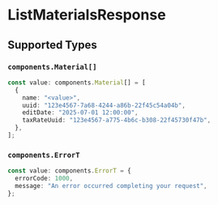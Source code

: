 # ListMaterialsResponse


## Supported Types

### `components.Material[]`

```typescript
const value: components.Material[] = [
  {
    name: "<value>",
    uuid: "123e4567-7a68-4244-a86b-22f45c54a04b",
    editDate: "2025-07-01 12:00:00",
    taxRateUuid: "123e4567-a775-4b6c-b308-22f45730f47b",
  },
];
```

### `components.ErrorT`

```typescript
const value: components.ErrorT = {
  errorCode: 1000,
  message: "An error occurred completing your request",
};
```


